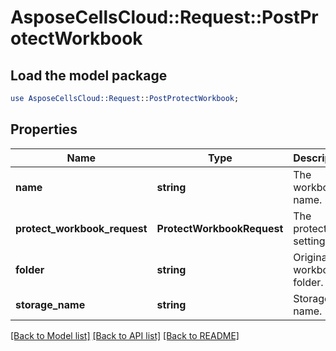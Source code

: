 # AsposeCellsCloud::Request::PostProtectWorkbook 

## Load the model package
```perl
use AsposeCellsCloud::Request::PostProtectWorkbook;
```

## Properties
Name | Type | Description | Notes
------------ | ------------- | ------------- | -------------
**name** | **string** | The workbook name. |
**protect_workbook_request** | **ProtectWorkbookRequest** | The protection settings. |
**folder** | **string** | Original workbook folder. |
**storage_name** | **string** | Storage name. |  

[[Back to Model list]](../README.md#documentation-for-requests) [[Back to API list]](../README.md#documentation-for-api-endpoints) [[Back to README]](../README.md)

